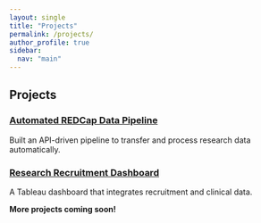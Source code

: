 ```yaml
---
layout: single
title: "Projects"
permalink: /projects/
author_profile: true
sidebar:
  nav: "main"
---
```


## Projects

### [Automated REDCap Data Pipeline](./projects/redcap-pipeline)
Built an API-driven pipeline to transfer and process research data automatically.

### [Research Recruitment Dashboard](./projects/recruitment-dashboard)
A Tableau dashboard that integrates recruitment and clinical data.

**More projects coming soon!**
